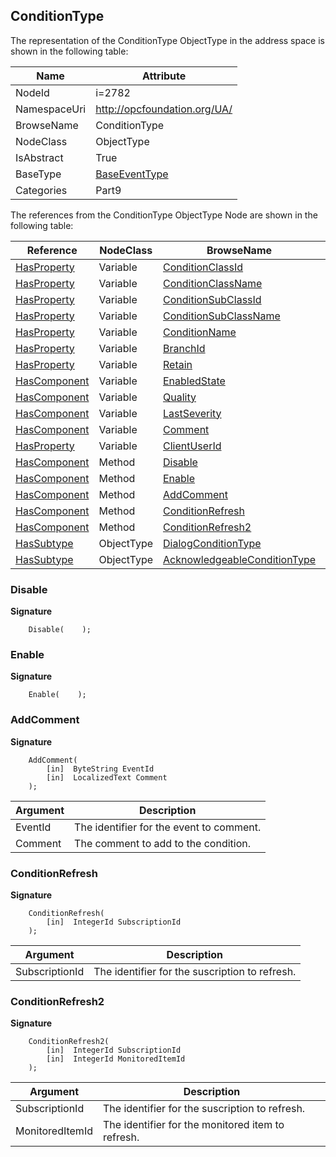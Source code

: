 <!-- objecttype -->
## ConditionType
  
<!-- end of text -->
The representation of the ConditionType ObjectType in the address space is shown in the following table:  

|Name|Attribute|
|---|---|
|NodeId|i=2782|
|NamespaceUri|http://opcfoundation.org/UA/|
|BrowseName|ConditionType|
|NodeClass|ObjectType|
|IsAbstract|True|
|BaseType|[BaseEventType](../../../Part5/ObjectTypes/BaseEventType/readme.md)|
|Categories|Part9|

The references from the ConditionType ObjectType Node are shown in the following table:  

|Reference|NodeClass|BrowseName|DataType|TypeDefinition|ModellingRule|
|---|---|---|---|---|---|
|[HasProperty](../../../Part3/ReferenceTypes/HasProperty/readme.md)|Variable|[ConditionClassId](#ConditionClassId)|[NodeId](../../../Part3/DataTypes/NodeId/readme.md)|[PropertyType](../../Part5/VariableTypes/PropertyType/readme.md)|[Mandatory](../../Objects/Mandatory/readme.md)|
|[HasProperty](../../../Part3/ReferenceTypes/HasProperty/readme.md)|Variable|[ConditionClassName](#ConditionClassName)|[LocalizedText](../../../Part3/DataTypes/LocalizedText/readme.md)|[PropertyType](../../Part5/VariableTypes/PropertyType/readme.md)|[Mandatory](../../Objects/Mandatory/readme.md)|
|[HasProperty](../../../Part3/ReferenceTypes/HasProperty/readme.md)|Variable|[ConditionSubClassId](#ConditionSubClassId)|[NodeId](../../../Part3/DataTypes/NodeId/readme.md)[]|[PropertyType](../../Part5/VariableTypes/PropertyType/readme.md)|[Optional](../../Objects/Optional/readme.md)|
|[HasProperty](../../../Part3/ReferenceTypes/HasProperty/readme.md)|Variable|[ConditionSubClassName](#ConditionSubClassName)|[LocalizedText](../../../Part3/DataTypes/LocalizedText/readme.md)[]|[PropertyType](../../Part5/VariableTypes/PropertyType/readme.md)|[Optional](../../Objects/Optional/readme.md)|
|[HasProperty](../../../Part3/ReferenceTypes/HasProperty/readme.md)|Variable|[ConditionName](#ConditionName)|[String](../../../Part3/DataTypes/String/readme.md)|[PropertyType](../../Part5/VariableTypes/PropertyType/readme.md)|[Mandatory](../../Objects/Mandatory/readme.md)|
|[HasProperty](../../../Part3/ReferenceTypes/HasProperty/readme.md)|Variable|[BranchId](#BranchId)|[NodeId](../../../Part3/DataTypes/NodeId/readme.md)|[PropertyType](../../Part5/VariableTypes/PropertyType/readme.md)|[Mandatory](../../Objects/Mandatory/readme.md)|
|[HasProperty](../../../Part3/ReferenceTypes/HasProperty/readme.md)|Variable|[Retain](#Retain)|[Boolean](../../../Part3/DataTypes/Boolean/readme.md)|[PropertyType](../../Part5/VariableTypes/PropertyType/readme.md)|[Mandatory](../../Objects/Mandatory/readme.md)|
|[HasComponent](../../../Part3/ReferenceTypes/HasComponent/readme.md)|Variable|[EnabledState](#EnabledState)|[LocalizedText](../../../Part3/DataTypes/LocalizedText/readme.md)|[TwoStateVariableType](../../Part9/VariableTypes/TwoStateVariableType/readme.md)|[Mandatory](../../Objects/Mandatory/readme.md)|
|[HasComponent](../../../Part3/ReferenceTypes/HasComponent/readme.md)|Variable|[Quality](#Quality)|[StatusCode](../../../Part4/DataTypes/StatusCode/readme.md)|[ConditionVariableType](../../Part9/VariableTypes/ConditionVariableType/readme.md)|[Mandatory](../../Objects/Mandatory/readme.md)|
|[HasComponent](../../../Part3/ReferenceTypes/HasComponent/readme.md)|Variable|[LastSeverity](#LastSeverity)|[UInt16](../../../Part3/DataTypes/UInt16/readme.md)|[ConditionVariableType](../../Part9/VariableTypes/ConditionVariableType/readme.md)|[Mandatory](../../Objects/Mandatory/readme.md)|
|[HasComponent](../../../Part3/ReferenceTypes/HasComponent/readme.md)|Variable|[Comment](#Comment)|[LocalizedText](../../../Part3/DataTypes/LocalizedText/readme.md)|[ConditionVariableType](../../Part9/VariableTypes/ConditionVariableType/readme.md)|[Mandatory](../../Objects/Mandatory/readme.md)|
|[HasProperty](../../../Part3/ReferenceTypes/HasProperty/readme.md)|Variable|[ClientUserId](#ClientUserId)|[String](../../../Part3/DataTypes/String/readme.md)|[PropertyType](../../Part5/VariableTypes/PropertyType/readme.md)|[Mandatory](../../Objects/Mandatory/readme.md)|
|[HasComponent](../../../Part3/ReferenceTypes/HasComponent/readme.md)|Method|[Disable](#Disable)|||[Mandatory](../../Objects/Mandatory/readme.md)|
|[HasComponent](../../../Part3/ReferenceTypes/HasComponent/readme.md)|Method|[Enable](#Enable)|||[Mandatory](../../Objects/Mandatory/readme.md)|
|[HasComponent](../../../Part3/ReferenceTypes/HasComponent/readme.md)|Method|[AddComment](#AddComment)|||[Mandatory](../../Objects/Mandatory/readme.md)|
|[HasComponent](../../../Part3/ReferenceTypes/HasComponent/readme.md)|Method|[ConditionRefresh](#ConditionRefresh)||||
|[HasComponent](../../../Part3/ReferenceTypes/HasComponent/readme.md)|Method|[ConditionRefresh2](#ConditionRefresh2)||||
|[HasSubtype](../../../Part3/ReferenceTypes/HasSubtype/readme.md)|ObjectType|[DialogConditionType](#DialogConditionType)||||
|[HasSubtype](../../../Part3/ReferenceTypes/HasSubtype/readme.md)|ObjectType|[AcknowledgeableConditionType](#AcknowledgeableConditionType)||||

### <a name="Disable"></a>Disable
  
**Signature**
```
    Disable(    );
```
### <a name="Enable"></a>Enable
  
**Signature**
```
    Enable(    );
```
### <a name="AddComment"></a>AddComment
  
**Signature**
```
    AddComment(
        [in]  ByteString EventId
        [in]  LocalizedText Comment
    );
```

|Argument|Description|
|---|---|
|EventId|The identifier for the event to comment.|
|Comment|The comment to add to the condition.|

### <a name="ConditionRefresh"></a>ConditionRefresh
  
**Signature**
```
    ConditionRefresh(
        [in]  IntegerId SubscriptionId
    );
```

|Argument|Description|
|---|---|
|SubscriptionId|The identifier for the suscription to refresh.|

### <a name="ConditionRefresh2"></a>ConditionRefresh2
  
**Signature**
```
    ConditionRefresh2(
        [in]  IntegerId SubscriptionId
        [in]  IntegerId MonitoredItemId
    );
```

|Argument|Description|
|---|---|
|SubscriptionId|The identifier for the suscription to refresh.|
|MonitoredItemId|The identifier for the monitored item to refresh.|



